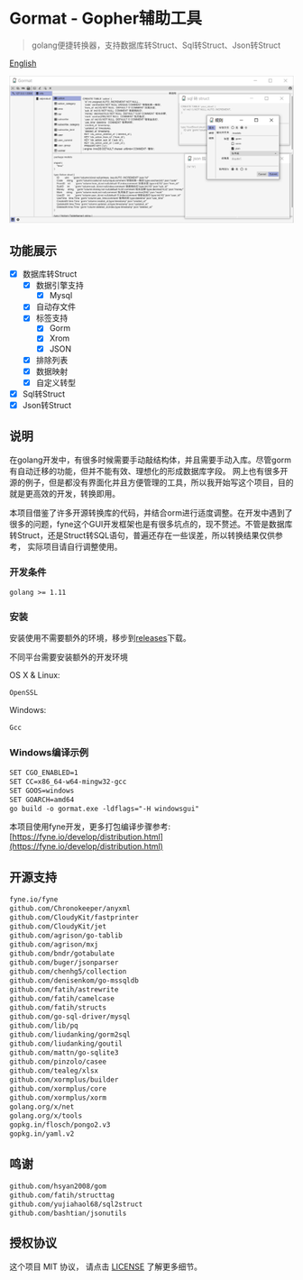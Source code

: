 # Gormat - Gopher辅助工具

> golang便捷转换器，支持数据库转Struct、Sql转Struct、Json转Struct

[English](README.md)

![image](assets/show_win_zh.png)

## 功能展示

- [x] 数据库转Struct
    - [x] 数据引擎支持
        - [x] Mysql
    - [x] 自动存文件
    - [x] 标签支持
        - [x] Gorm
        - [x] Xrom
        - [x] JSON
    - [x] 排除列表
    - [x] 数据映射
    - [x] 自定义转型
- [x] Sql转Struct
- [x] Json转Struct

## 说明

在golang开发中，有很多时候需要手动敲结构体，并且需要手动入库。尽管gorm有自动迁移的功能，但并不能有效、理想化的形成数据库字段。
网上也有很多开源的例子，但是都没有界面化并且方便管理的工具，所以我开始写这个项目，目的就是更高效的开发，转换即用。

本项目借鉴了许多开源转换库的代码，并结合orm进行适度调整。在开发中遇到了很多的问题，fyne这个GUI开发框架也是有很多坑点的，现不赘述。不管是数据库转Struct，还是Struct转SQL语句，普遍还存在一些误差，所以转换结果仅供参考，
实际项目请自行调整使用。

### 开发条件

```
golang >= 1.11
```

### 安装

安装使用不需要额外的环境，移步到[releases](https://github.com/airplayx/gormat/releases)下载。

不同平台需要安装额外的开发环境

OS X & Linux:
```sh
OpenSSL
```

Windows:

```sh
Gcc
```

### Windows编译示例

``` golang
SET CGO_ENABLED=1
SET CC=x86_64-w64-mingw32-gcc
SET GOOS=windows
SET GOARCH=amd64
go build -o gormat.exe -ldflags="-H windowsgui"
```

本项目使用fyne开发，更多打包编译步骤参考: [https://fyne.io/develop/distribution.html](https://fyne.io/develop/distribution.html)

## 开源支持

    fyne.io/fyne
   	github.com/Chronokeeper/anyxml
   	github.com/CloudyKit/fastprinter
   	github.com/CloudyKit/jet
   	github.com/agrison/go-tablib
   	github.com/agrison/mxj
   	github.com/bndr/gotabulate
   	github.com/buger/jsonparser
   	github.com/chenhg5/collection
   	github.com/denisenkom/go-mssqldb
   	github.com/fatih/astrewrite
   	github.com/fatih/camelcase
   	github.com/fatih/structs
   	github.com/go-sql-driver/mysql
   	github.com/lib/pq
   	github.com/liudanking/gorm2sql
   	github.com/liudanking/goutil
   	github.com/mattn/go-sqlite3
   	github.com/pinzolo/casee
   	github.com/tealeg/xlsx
   	github.com/xormplus/builder
   	github.com/xormplus/core
   	github.com/xormplus/xorm
   	golang.org/x/net
   	golang.org/x/tools
   	gopkg.in/flosch/pongo2.v3
   	gopkg.in/yaml.v2
	
## 鸣谢

    github.com/hsyan2008/gom
    github.com/fatih/structtag
    github.com/yujiahaol68/sql2struct
    github.com/bashtian/jsonutils

## 授权协议

这个项目 MIT 协议， 请点击 [LICENSE](LICENSE) 了解更多细节。
